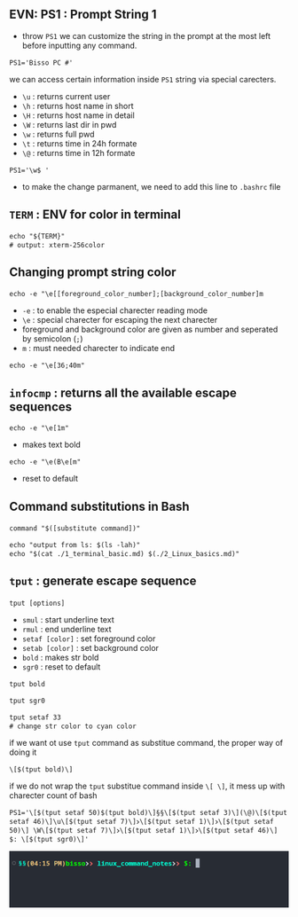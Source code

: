 ## EVN: PS1 : Prompt String 1

- throw `PS1` we can customize the string in the prompt at the most left before inputting any command.

```shell
PS1='Bisso PC #'
```

we can access certain information inside `PS1` string via special carecters.

- `\u` : returns current user
- `\h` : returns host name in short
- `\H` : returns host name in detail
- `\W` : returns last dir in pwd
- `\w` : returns full pwd
- `\t` : returns time in 24h formate
- `\@` : returns time in 12h formate

```shell
PS1='\w$ '
```

- to make the change parmanent, we need to add this line to `.bashrc` file

## `TERM` : ENV for color in terminal

```shell
echo "${TERM}"
# output: xterm-256color
```

## Changing prompt string color

`echo -e "\e[[foreground_color_number];[background_color_number]m`

- `-e` : to enable the especial charecter reading mode
- `\e` : special charecter for escaping the next charecter
- foreground and background color are given as number and seperated by semicolon (`;`)
- `m` : must needed charecter to indicate end

```shell
echo -e "\e[36;40m"
```

## `infocmp` : returns all the available escape sequences

```shell
echo -e "\e[1m"
```

- makes text bold

```shell
echo -e "\e(B\e[m"
```

- reset to default

## Command substitutions in Bash

`command "$([substitute command])"`

```shell
echo "output from ls: $(ls -lah)"
echo "$(cat ./1_terminal_basic.md) $(./2_Linux_basics.md)"
```

## `tput` : generate escape sequence

`tput [options]`

- `smul` : start underline text
- `rmul` : end underline text
- `setaf [color]` : set foreground color
- `setab [color]` : set background color
- `bold` : makes str bold
- `sgr0` : reset to default

```shell
tput bold
```

```shell
tput sgr0
```

```shell
tput setaf 33
# change str color to cyan color
```

if we want ot use `tput` command as substitue command, the proper way of doing it

```shell
\[$(tput bold)\]
```

if we do not wrap the `tput` substitue command inside `\[ \]`, it mess up with charecter count of bash

```shell
PS1='\[$(tput setaf 50)$(tput bold)\]§§\[$(tput setaf 3)\](\@)\[$(tput setaf 46)\]\u\[$(tput setaf 7)\]𐣼\[$(tput setaf 1)\]𐣼\[$(tput setaf 50)\] \W\[$(tput setaf 7)\]𐣼\[$(tput setaf 1)\]𐣼\[$(tput setaf 46)\] $: \[$(tput sgr0)\]'
```

![custome bash prompt](resouces/imgs/custom_bash_prompt1.png)
